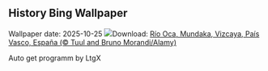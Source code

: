 ## History Bing Wallpaper
Wallpaper date: 2025-10-25
![](https://www.bing.com/th?id=OHR.PaisVascoDay_ES-ES6776223688_UHD.jpg&w=1000)Download: [Río Oca, Mundaka, Vizcaya, País Vasco, España (© Tuul and Bruno Morandi/Alamy)](https://www.bing.com/th?id=OHR.PaisVascoDay_ES-ES6776223688_UHD.jpg)

Auto get programm by LtgX
